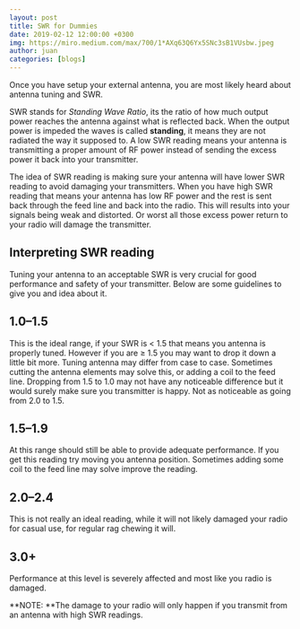 ```yaml
---
layout: post
title: SWR for Dummies
date: 2019-02-12 12:00:00 +0300
img: https://miro.medium.com/max/700/1*AXq63Q6Yx5SNc3sB1VUsbw.jpeg
author: juan
categories: [blogs]
---
```


Once you have setup your external antenna, you are most likely heard about antenna tuning and SWR.

SWR stands for *Standing Wave Ratio*, its the ratio of how much output power reaches the antenna against what is reflected back. When the output power is impeded the waves is called **standing**, it means they are not radiated the way it supposed to. A low SWR reading means your antenna is transmitting a proper amount of RF power instead of sending the excess power it back into your transmitter.

The idea of SWR reading is making sure your antenna will have lower SWR reading to avoid damaging your transmitters. When you have high SWR reading that means your antenna has low RF power and the rest is sent back through the feed line and back into the radio. This will results into your signals being weak and distorted. Or worst all those excess power return to your radio will damage the transmitter.

## Interpreting SWR reading

Tuning your antenna to an acceptable SWR is very crucial for good performance and safety of your transmitter. Below are some guidelines to give you and idea about it.

## 1.0–1.5

This is the ideal range, if your SWR is < 1.5 that means you antenna is properly tuned. However if you are ≥ 1.5 you may want to drop it down a little bit more. Tuning antenna may differ from case to case. Sometimes cutting the antenna elements may solve this, or adding a coil to the feed line. Dropping from 1.5 to 1.0 may not have any noticeable difference but it would surely make sure you transmitter is happy. Not as noticeable as going from 2.0 to 1.5.

## 1.5–1.9

At this range should still be able to provide adequate performance. If you get this reading try moving you antenna position. Sometimes adding some coil to the feed line may solve improve the reading.

## 2.0–2.4

This is not really an ideal reading, while it will not likely damaged your radio for casual use, for regular rag chewing it will.

## 3.0+

Performance at this level is severely affected and most like you radio is damaged.

**NOTE: **The damage to your radio will only happen if you transmit from an antenna with high SWR readings.
